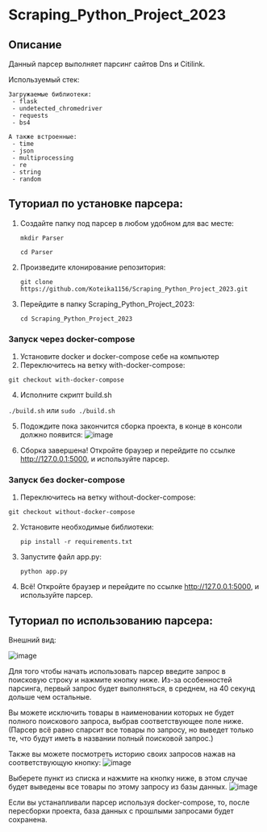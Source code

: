 # Scraping_Python_Project_2023

## Описание

Данный парсер выполняет парсинг сайтов Dns и Citilink.

Используемый стек:

    Загружаемые библиотеки:
     - flask
     - undetected_chromedriver
     - requests
     - bs4
      
    А также встроенные:
     - time
     - json
     - multiprocessing
     - re
     - string
     - random
  
## Туториал по установке парсера:

1) Создайте папку под парсер в любом удобном для вас месте:
   
   `mkdir Parser`
   
   `cd Parser`
   
3) Произведите клонирование репозитория:
   
   `git clone https://github.com/Koteika1156/Scraping_Python_Project_2023.git`
   
5) Перейдите в папку Scraping_Python_Project_2023:
   
   `cd Scraping_Python_Project_2023`

### Запуск через docker-compose

1) Установите docker и docker-compose себе на компьютер
2) Переключитесь на ветку with-docker-compose:

  `git checkout with-docker-compose`
    
4) Исполните скрипт build.sh

  `./build.sh` или `sudo ./build.sh`

5) Подождите пока закончится сборка проекта, в конце в консоли должно появится:
![image](https://github.com/Koteika1156/Scraping_Python_Project_2023/assets/89998783/7e690ee0-643d-46dd-a43a-d5209331af1f)

6) Сборка завершена! Откройте браузер и перейдите по ссылке http://127.0.0.1:5000, и используйте парсер.

### Запуск без docker-compose
1) Переключитесь на ветку without-docker-compose:

`git checkout without-docker-compose`

2) Установите необходимые библиотеки:

   `pip install -r requirements.txt`

3) Запустите файл app.py:

   `python app.py`

6) Всё! Откройте браузер и перейдите по ссылке http://127.0.0.1:5000, и используйте парсер.

## Туториал по использованию парсера:

Внешний вид:

![image](https://github.com/Koteika1156/Scraping_Python_Project_2023/assets/89998783/f028fcd7-6235-456b-ac9d-2be0994c2d54)

Для того чтобы начать использовать парсер введите запрос в поисковую строку и нажмите кнопку ниже.
Из-за особенностей парсинга, первый запрос будет выполняться, в среднем, на 40 секунд дольше чем остальные.

Вы можете исключить товары в наименовании которых не будет полного поискового запроса, выбрав соответствующее поле ниже.(Парсер всё равно спарсит все товары по запросу, но выведет только те, что будут иметь в названии полный поисковой запрос.)

Также вы можете посмотреть историю своих запросов нажав на соответствующую кнопку:
![image](https://github.com/Koteika1156/Scraping_Python_Project_2023/assets/89998783/7be9eed5-adb3-4117-968d-d7d8e78d7c61)

Выберете пункт из списка и нажмите на кнопку ниже, в этом случае будет выведены все товары по этому запросу из базы данных.
![image](https://github.com/Koteika1156/Scraping_Python_Project_2023/assets/89998783/cc55f5ed-350e-4fa6-b045-31bcabf65fab)

Если вы устанапливали парсер используя docker-compose, то, после пересборки проекта, база данных с прошлыми запросами будет сохранена.
